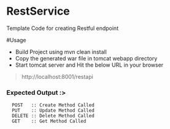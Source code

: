 # RestService
Template Code for creating Restful endpoint

#Usage
- Build Project using mvn clean install
- Copy the generated war file in tomcat webapp directory
- Start tomcat server and Hit the below URL in your browser

> http://localhost:8001/restapi

### Expected Output :>
      POST   :: Create Method Called
      PUT    :: Update Method Called
      DELETE :: Delete Method Called
      GET    :: Get Method Called
